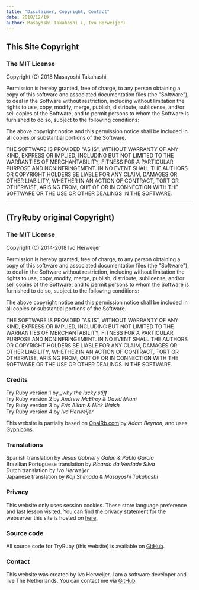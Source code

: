 ```yaml
---
title: "Disclaimer, Copyright, Contact"
date: 2018/12/19
author: Masayoshi Takahashi (, Ivo Herweijer)
---
```


## This Site Copyright

### The MIT License

Copyright (C) 2018 Masayoshi Takahashi

Permission is hereby granted, free of charge, to any person obtaining a copy
of this software and associated documentation files (the "Software"), to deal
in the Software without restriction, including without limitation the rights
to use, copy, modify, merge, publish, distribute, sublicense, and/or sell
copies of the Software, and to permit persons to whom the Software is
furnished to do so, subject to the following conditions:

The above copyright notice and this permission notice shall be included in
all copies or substantial portions of the Software.

THE SOFTWARE IS PROVIDED "AS IS", WITHOUT WARRANTY OF ANY KIND, EXPRESS OR
IMPLIED, INCLUDING BUT NOT LIMITED TO THE WARRANTIES OF MERCHANTABILITY,
FITNESS FOR A PARTICULAR PURPOSE AND NONINFRINGEMENT. IN NO EVENT SHALL THE
AUTHORS OR COPYRIGHT HOLDERS BE LIABLE FOR ANY CLAIM, DAMAGES OR OTHER
LIABILITY, WHETHER IN AN ACTION OF CONTRACT, TORT OR OTHERWISE, ARISING FROM,
OUT OF OR IN CONNECTION WITH THE SOFTWARE OR THE USE OR OTHER DEALINGS IN
THE SOFTWARE.

----

## (TryRuby original Copyright)

### The MIT License

Copyright (C) 2014-2018 Ivo Herweijer

Permission is hereby granted, free of charge, to any person obtaining a copy
of this software and associated documentation files (the "Software"), to deal
in the Software without restriction, including without limitation the rights
to use, copy, modify, merge, publish, distribute, sublicense, and/or sell
copies of the Software, and to permit persons to whom the Software is
furnished to do so, subject to the following conditions:

The above copyright notice and this permission notice shall be included in
all copies or substantial portions of the Software.

THE SOFTWARE IS PROVIDED "AS IS", WITHOUT WARRANTY OF ANY KIND, EXPRESS OR
IMPLIED, INCLUDING BUT NOT LIMITED TO THE WARRANTIES OF MERCHANTABILITY,
FITNESS FOR A PARTICULAR PURPOSE AND NONINFRINGEMENT. IN NO EVENT SHALL THE
AUTHORS OR COPYRIGHT HOLDERS BE LIABLE FOR ANY CLAIM, DAMAGES OR OTHER
LIABILITY, WHETHER IN AN ACTION OF CONTRACT, TORT OR OTHERWISE, ARISING FROM,
OUT OF OR IN CONNECTION WITH THE SOFTWARE OR THE USE OR OTHER DEALINGS IN
THE SOFTWARE.

### Credits

Try Ruby version 1 by _\_why the lucky stiff_  
Try Ruby version 2 by _Andrew McElroy & David Miani_  
Try Ruby version 3 by _Eric Allam & Nick Walsh_  
Try Ruby version 4 by _Ivo Herweijer_  

This website is partially based on <a href="http://opalrb.com/" target="_blank">OpalRb.com</a>
by _Adam Beynon_,
and uses <a href="http://glyphicons.com/" target="_blank">Gyphicons</a>.

### Translations

Spanish translation by _Jesus Gabriel y Galan_ & _Pablo García_  
Brazilian Portuguese translation by _Ricardo da Verdade Silva_  
Dutch translation by _Ivo Herweijer_  
Japanese translation by _Koji Shimada_ & _Masayoshi Takahashi_

### Privacy

This website only uses session cookies. These store language preference and last
lesson visited.
You can find the privacy statement for the webserver this site is hosted on
<a href="https://help.github.com/articles/github-privacy-statement/" target="_blank">here</a>.

### Source code

All source code for TryRuby (this website) is available on
<a href="https://github.com/easydatawarehousing/tryruby" target="_blank">GitHub</a>.

### Contact

This website was created by Ivo Herweijer. I am a software developer and
live The Netherlands. You can contact me via
<a href="https://github.com/easydatawarehousing/TryRuby/issues" target="_blank">GitHub</a>.
